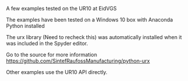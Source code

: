 
A few examples tested on the UR10 at EidVGS

The examples have been tested on a Windows 10 box with Anaconda Python installed

The urx library (Need to recheck this) was automatically installed when it was included in the Spyder editor.

Go to the source for more information
https://github.com/SintefRaufossManufacturing/python-urx


Other examples use the UR10 API directly.


